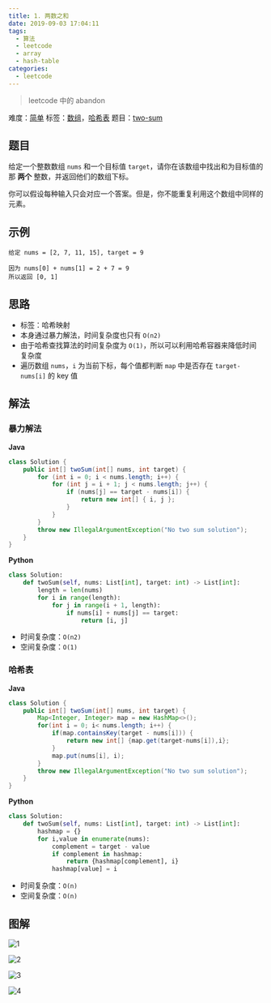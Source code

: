 ```yaml
---
title: 1. 两数之和
date: 2019-09-03 17:04:11
tags:
  - 算法
  - leetcode
  - array
  - hash-table
categories:
  - leetcode
---
```


> leetcode 中的 abandon

难度：[简单](https://joker764.github.io/leetcode/difficulty/easy.html)
标签：[数组](https://joker764.github.io/leetcode/tag/array.html)，[哈希表](https://joker764.github.io/leetcode/tag/hash-table.html)
题目：[two-sum](https://leetcode-cn.com/problems/two-sum/)

## 题目

给定一个整数数组 `nums` 和一个目标值 `target`，请你在该数组中找出和为目标值的那 **两个** 整数，并返回他们的数组下标。

你可以假设每种输入只会对应一个答案。但是，你不能重复利用这个数组中同样的元素。

## 示例

```
给定 nums = [2, 7, 11, 15], target = 9

因为 nums[0] + nums[1] = 2 + 7 = 9
所以返回 [0, 1]
```

## 思路

- 标签：哈希映射
- 本身通过暴力解法，时间复杂度也只有 `O(n2)`
- 由于哈希查找算法的时间复杂度为 `O(1)`，所以可以利用哈希容器来降低时间复杂度
- 遍历数组 `nums`，`i` 为当前下标，每个值都判断 `map` 中是否存在 `target-nums[i]` 的 key 值

## 解法

### 暴力解法

**Java**

```java
class Solution {
    public int[] twoSum(int[] nums, int target) {
        for (int i = 0; i < nums.length; i++) {
            for (int j = i + 1; j < nums.length; j++) {
                if (nums[j] == target - nums[i]) {
                    return new int[] { i, j };
                }
            }
        }
        throw new IllegalArgumentException("No two sum solution");
    }
}
```

**Python**

```python
class Solution:
    def twoSum(self, nums: List[int], target: int) -> List[int]:
        length = len(nums)
        for i in range(length):
            for j in range(i + 1, length):
                if nums[i] + nums[j] == target:
                    return [i, j]
```

- 时间复杂度：`O(n2)`
- 空间复杂度：`O(1)`

### 哈希表

**Java**

```java
class Solution {
    public int[] twoSum(int[] nums, int target) {
        Map<Integer, Integer> map = new HashMap<>();
        for(int i = 0; i< nums.length; i++) {
            if(map.containsKey(target - nums[i])) {
                return new int[] {map.get(target-nums[i]),i};
            }
            map.put(nums[i], i);
        }
        throw new IllegalArgumentException("No two sum solution");
    }
}
```

**Python**

```python
class Solution:
    def twoSum(self, nums: List[int], target: int) -> List[int]:
        hashmap = {}
        for i,value in enumerate(nums):
            complement = target - value
            if complement in hashmap:
                return {hashmap[complement], i}
            hashmap[value] = i
```

- 时间复杂度：`O(n)`
- 空间复杂度：`O(n)`

## 图解

![1](https://pic.leetcode-cn.com/146e209493728cd7b9fd6095c5947300732799db9b28b2f8e497525ea7b31d58-Messages%20Image(1369442164).png)

![2](https://pic.leetcode-cn.com/d54dcd98bf9b8f5f5575893a9c253dda04cb177436322a9b41ce89290deb651d-Messages%20Image(3072076888).png)

![3](https://pic.leetcode-cn.com/c486f3ff7e4b810dd228acad621aa76899eb39b053723d663fc0359dc1d85fac-Messages%20Image(645062534).png)

![4](https://pic.leetcode-cn.com/89121495efbd8b51444cf5a4a1326073e1bd801cd7070a4d82a6897d3c86ba9f-Messages%20Image(2668429756).png)